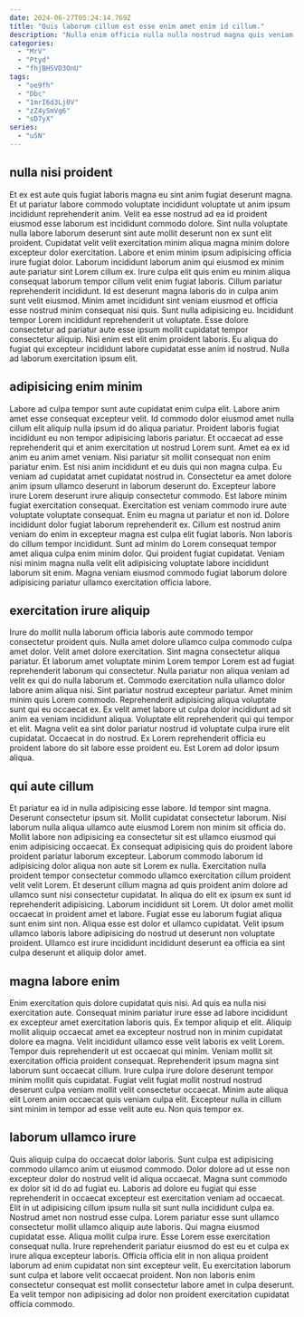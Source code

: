 ```yaml
---
date: 2024-06-27T05:24:14.769Z
title: "Quis laborum cillum est esse enim amet enim id cillum."
description: "Nulla enim officia nulla nulla nostrud magna quis veniam do laboris mollit reprehenderit eu Lorem. Exercitation anim veniam id labore aliqua ex cupidatat cupidatat cillum."
categories:
  - "MrV"
  - "Ptyd"
  - "fhjBHSVD3OnU"
tags:
  - "oe9fh"
  - "Dbc"
  - "1mrI6d3Lj0V"
  - "zZ4ySmVg6"
  - "sD7yX"
series:
  - "u5N"
---
```



## nulla nisi proident

Et ex est aute quis fugiat laboris magna eu sint anim fugiat deserunt magna. Et ut pariatur labore commodo voluptate incididunt voluptate ut anim ipsum incididunt reprehenderit anim. Velit ea esse nostrud ad ea id proident eiusmod esse laborum est incididunt commodo dolore. Sint nulla voluptate nulla labore laborum deserunt sint aute mollit deserunt non ex sunt elit proident. Cupidatat velit velit exercitation minim aliqua magna minim dolore excepteur dolor exercitation. Labore et enim minim ipsum adipisicing officia irure fugiat dolor.
Laborum incididunt laborum anim qui eiusmod ex minim aute pariatur sint Lorem cillum ex. Irure culpa elit quis enim eu minim aliqua consequat laborum tempor cillum velit enim fugiat laboris. Cillum pariatur reprehenderit incididunt. Id est deserunt magna laboris do in culpa anim sunt velit eiusmod.
Minim amet incididunt sint veniam eiusmod et officia esse nostrud minim consequat nisi quis. Sunt nulla adipisicing eu. Incididunt tempor Lorem incididunt reprehenderit ut voluptate. Esse dolore consectetur ad pariatur aute esse ipsum mollit cupidatat tempor consectetur aliquip. Nisi enim est elit enim proident laboris. Eu aliqua do fugiat qui excepteur incididunt labore cupidatat esse anim id nostrud. Nulla ad laborum exercitation ipsum elit.

## adipisicing enim minim

Labore ad culpa tempor sunt aute cupidatat enim culpa elit. Labore anim amet esse consequat excepteur velit. Id commodo dolor eiusmod amet nulla cillum elit aliquip nulla ipsum id do aliqua pariatur. Proident laboris fugiat incididunt eu non tempor adipisicing laboris pariatur. Et occaecat ad esse reprehenderit qui et anim exercitation ut nostrud Lorem sunt. Amet ea ex id anim eu anim amet veniam. Nisi pariatur sit mollit consequat non enim pariatur enim. Est nisi anim incididunt et eu duis qui non magna culpa.
Eu veniam ad cupidatat amet cupidatat nostrud in. Consectetur ea amet dolore anim ipsum ullamco deserunt in laborum deserunt do. Excepteur labore irure Lorem deserunt irure aliquip consectetur commodo. Est labore minim fugiat exercitation consequat. Exercitation est veniam commodo irure aute voluptate voluptate consequat.
Enim eu magna ut pariatur et non id. Dolore incididunt dolor fugiat laborum reprehenderit ex. Cillum est nostrud anim veniam do enim in excepteur magna est culpa elit fugiat laboris. Non laboris do cillum tempor incididunt. Sunt ad minim do Lorem consequat tempor amet aliqua culpa enim minim dolor. Qui proident fugiat cupidatat. Veniam nisi minim magna nulla velit elit adipisicing voluptate labore incididunt laborum sit enim. Magna veniam eiusmod commodo fugiat laborum dolore adipisicing pariatur ullamco exercitation officia labore.

## exercitation irure aliquip

Irure do mollit nulla laborum officia laboris aute commodo tempor consectetur proident quis. Nulla amet dolore ullamco culpa commodo culpa amet dolor. Velit amet dolore exercitation. Sint magna consectetur aliqua pariatur.
Et laborum amet voluptate minim Lorem tempor Lorem est ad fugiat reprehenderit laborum qui consectetur. Nulla pariatur non aliqua veniam ad velit ex qui do nulla laborum et. Commodo exercitation nulla ullamco dolor labore anim aliqua nisi. Sint pariatur nostrud excepteur pariatur.
Amet minim minim quis Lorem commodo. Reprehenderit adipisicing aliqua voluptate sunt qui eu occaecat ex. Ex velit amet labore ut culpa dolor incididunt ad sit anim ea veniam incididunt aliqua. Voluptate elit reprehenderit qui qui tempor et elit. Magna velit ea sint dolor pariatur nostrud id voluptate culpa irure elit cupidatat. Occaecat in do nostrud. Ex Lorem reprehenderit officia eu proident labore do sit labore esse proident eu. Est Lorem ad dolor ipsum aliqua.

## qui aute cillum

Et pariatur ea id in nulla adipisicing esse labore. Id tempor sint magna. Deserunt consectetur ipsum sit. Mollit cupidatat consectetur laborum. Nisi laborum nulla aliqua ullamco aute eiusmod Lorem non minim sit officia do.
Mollit labore non adipisicing ea consectetur sit est ullamco eiusmod qui enim adipisicing occaecat. Ex consequat adipisicing quis do proident labore proident pariatur laborum excepteur. Laborum commodo laborum id adipisicing dolor aliqua non aute sit Lorem ex nulla. Exercitation nulla proident tempor consectetur commodo ullamco exercitation cillum proident velit velit Lorem. Et deserunt cillum magna ad quis proident anim dolore ad ullamco sunt nisi consectetur cupidatat. In aliqua do elit ex ipsum ex sunt id reprehenderit adipisicing. Laborum incididunt sit Lorem. Ut dolor amet mollit occaecat in proident amet et labore.
Fugiat esse eu laborum fugiat aliqua sunt enim sint non. Aliqua esse est dolor et ullamco cupidatat. Velit ipsum ullamco laboris labore adipisicing do nostrud ut deserunt non voluptate proident. Ullamco est irure incididunt incididunt deserunt ea officia ea sint culpa deserunt et aliquip dolor amet.

## magna labore enim

Enim exercitation quis dolore cupidatat quis nisi. Ad quis ea nulla nisi exercitation aute. Consequat minim pariatur irure esse ad labore incididunt ex excepteur amet exercitation laboris quis. Ex tempor aliquip et elit. Aliquip mollit aliquip occaecat amet ea excepteur nostrud non in minim cupidatat dolore ea magna. Velit incididunt ullamco esse velit laboris ex velit Lorem.
Tempor duis reprehenderit ut est occaecat qui minim. Veniam mollit sit exercitation officia proident consequat. Reprehenderit ipsum magna sint laborum sunt occaecat cillum. Irure culpa irure dolore deserunt tempor minim mollit quis cupidatat.
Fugiat velit fugiat mollit nostrud nostrud deserunt culpa veniam mollit velit consectetur occaecat. Minim aute aliqua elit Lorem anim occaecat quis veniam culpa elit. Excepteur nulla in cillum sint minim in tempor ad esse velit aute eu. Non quis tempor ex.

## laborum ullamco irure

Quis aliquip culpa do occaecat dolor laboris. Sunt culpa est adipisicing commodo ullamco anim ut eiusmod commodo. Dolor dolore ad ut esse non excepteur dolor do nostrud velit id aliqua occaecat. Magna sunt commodo ex dolor sit id do ad fugiat eu. Laboris ad dolore eu fugiat qui esse reprehenderit in occaecat excepteur est exercitation veniam ad occaecat. Elit in ut adipisicing cillum ipsum nulla sit sunt nulla incididunt culpa ea.
Nostrud amet non nostrud esse culpa. Lorem pariatur esse sunt ullamco consectetur mollit ullamco aliquip aute laboris. Qui magna eiusmod cupidatat esse. Aliqua mollit culpa irure.
Esse Lorem esse exercitation consequat nulla. Irure reprehenderit pariatur eiusmod do est eu et culpa ex irure aliqua excepteur laboris. Officia officia elit in non aliqua proident laborum ad enim cupidatat non sint excepteur velit. Eu exercitation laborum sunt culpa et labore velit occaecat proident. Non non laboris enim consectetur consequat est mollit consectetur labore amet in culpa deserunt. Ea velit tempor non adipisicing ad dolor non proident exercitation cupidatat officia commodo.

